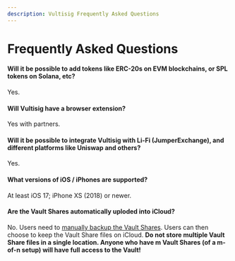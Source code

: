 ```yaml
---
description: Vultisig Frequently Asked Questions
---
```


# Frequently Asked Questions

#### **Will it be possible to add tokens like ERC-20s on EVM blockchains, or SPL tokens on Solana, etc?**
Yes.

#### **Will Vultisig have a browser extension?**
Yes with partners.

#### **Will it be possible to integrate Vultisig with Li-Fi (JumperExchange), and different platforms like Uniswap and others?**
Yes.

#### **What versions of iOS / iPhones are supported?**
At least iOS 17; iPhone XS (2018) or newer.

#### **Are the Vault Shares automatically uploded into iCloud?**
No. Users need to [manually backup the Vault Shares](https://docs.vultisig.com/user-actions/managing-your-vault). Users can then choose to keep the Vault Share files on iCloud. **Do not store multiple Vault Share files in a single location. Anyone who have m Vault Shares (of a m-of-n setup) will have full access to the Vault!** 

